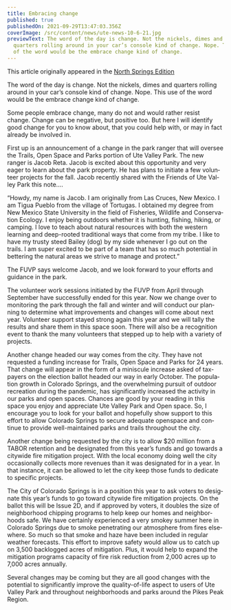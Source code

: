 ```yaml
---
title: Embracing change
published: true
publishedOn: 2021-09-29T13:47:03.356Z
coverImage: /src/content/news/ute-news-10-6-21.jpg
previewText: The word of the day is change. Not the nick­els, dimes and
  quar­ters rolling around in your car’s con­sole kind of change. Nope. This use
  of the word would be the embrace change kind of change.
---
```


This article originally appeared in the [North Springs Edition](https://daily.gazette.com/article/281565178917014)

The word of the day is change. Not the nick­els, dimes and quar­ters rolling around in your car’s con­sole kind of change. Nope. This use of the word would be the embrace change kind of change.

Some people embrace change, many do not and would rather res­ist change. Change can be neg­at­ive, but pos­it­ive too. But here I will identify good change for you to know about, that you could help with, or may in fact already be involved in.

First up is an announce­ment of a change in the park ranger that will over­see the Trails, Open Space and Parks por­tion of Ute Val­ley Park. The new ranger is Jacob Reta. Jacob is excited about this oppor­tun­ity and very eager to learn about the park prop­erty. He has plans to ini­ti­ate a few volun­teer projects for the fall. Jacob recently shared with the Friends of Ute Val­ley Park this note….

“Howdy, my name is Jacob. I am ori­gin­ally from Las Cruces, New Mex­ico. I am Tigua Pueblo from the vil­lage of Tor­tu­gas. I obtained my degree from New Mex­ico State Uni­versity in the field of Fish­er­ies, Wild­life and Con­ser­va­tion Eco­logy. I enjoy being out­doors whether it is hunt­ing, fish­ing, hik­ing, or camp­ing. I love to teach about nat­ural resources with both the west­ern learn­ing and deep-rooted tra­di­tional ways that come from my tribe. I like to have my trusty steed Bailey (dog) by my side whenever I go out on the trails. I am super excited to be part of a team that has so much poten­tial in bet­ter­ing the nat­ural areas we strive to man­age and pro­tect.”

The FUVP says wel­come Jacob, and we look for­ward to your efforts and guid­ance in the park.

The volun­teer work ses­sions ini­ti­ated by the FUVP from April through Septem­ber have suc­cess­fully ended for this year. Now we change over to mon­it­or­ing the park through the fall and winter and will con­duct our plan­ning to determ­ine what improve­ments and changes will come about next year. Volun­teer sup­port stayed strong again this year and we will tally the res­ults and share them in this space soon. There will also be a recog­ni­tion event to thank the many volun­teers that stepped up to help with a vari­ety of projects.

Another change headed our way comes from the city. They have not reques­ted a fund­ing increase for Trails, Open Space and Parks for 24 years. That change will appear in the form of a min­is­cule increase asked of tax­pay­ers on the elec­tion bal­lot headed our way in early Octo­ber. The pop­u­la­tion growth in Col­or­ado Springs, and the over­whelm­ing pur­suit of out­door recre­ation dur­ing the pan­demic, has sig­ni­fic­antly increased the activ­ity in our parks and open spaces. Chances are good by your read­ing in this space you enjoy and appre­ci­ate Ute Val­ley Park and Open space. So, I encour­age you to look for your bal­lot and hope­fully show sup­port to this effort to allow Col­or­ado Springs to secure adequate open­space and con­tinue to provide well-main­tained parks and trails throughout the city.

Another change being reques­ted by the city is to allow $20 mil­lion from a TABOR reten­tion and be des­ig­nated from this year’s funds and go towards a city­wide fire mit­ig­a­tion project. With the local eco­nomy doing well the city occa­sion­ally col­lects more rev­en­ues than it was des­ig­nated for in a year. In that instance, it can be allowed to let the city keep those funds to ded­ic­ate to spe­cific projects.

The City of Col­or­ado Springs is in a pos­i­tion this year to ask voters to des­ig­nate this year’s funds to go toward city­wide fire mit­ig­a­tion projects. On the bal­lot this will be Issue 2D, and if approved by voters, it doubles the size of neigh­bor­hood chip­ping pro­grams to help keep our homes and neigh­bor­hoods safe. We have cer­tainly exper­i­enced a very smokey sum­mer here in Col­or­ado Springs due to smoke pen­et­rat­ing our atmo­sphere from fires else­where. So much so that smoke and haze have been included in reg­u­lar weather fore­casts. This effort to improve safety would allow us to catch up on 3,500 back­logged acres of mit­ig­a­tion. Plus, it would help to expand the mit­ig­a­tion pro­grams capa­city of fire risk reduc­tion from 2,000 acres up to 7,000 acres annu­ally.

Sev­eral changes may be com­ing but they are all good changes with the poten­tial to sig­ni­fic­antly improve the qual­ity-of-life aspect to users of Ute Val­ley Park and throughout neigh­bor­hoods and parks around the Pikes Peak Region.
